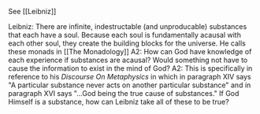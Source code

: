 See [[Leibniz]]

Leibniz: There are infinite, indestructable (and unproducable) substances that each have a soul. Because each soul is fundamentally acausal with each other soul, they create the building blocks for the universe. He calls these monads in [[The Monadology]]
	A2: How can God have knowledge of each experience if substances are acausal? Would something not have to cause the information to exist in the mind of God?
	A2: This is specifically in reference to his _Discourse On Metaphysics_ in which in paragraph XIV says "A particular substance never acts on another particular substance" and in paragraph XVI says "...God being the true cause of substances." If God Himself is a substance, how can Leibniz take all of these to be true?